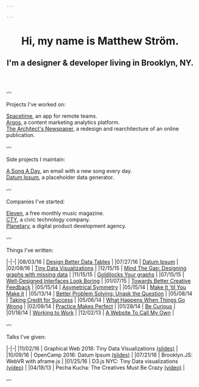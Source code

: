 ```yaml
---

---
```


<header class="l--mar-btm-m">
    <h1 class="t--size-xxl c--blue t--family-serif t--leading-small t--tracking-tight t--weight-bold">
Hi, my name is Matthew Ström.
    </h1>
    <h2>
I'm a designer &amp; developer living in Brooklyn, NY.
    </h2>
</header>

〰

Projects I've worked on:

[Spacetime](/projects/spacetime), an app for remote teams.<br/>
[Argos](/projects/argos), a content marketing analytics platform.<br/>
[The Architect's Newspaper](/projects/archpaper), a redesign and rearchitecture of an online publication.

〰

Side projects I maintain:

[A Song A Day](http://asongaday.co), an email with a new song every day.<br/>
[Datum Ipsum](http://datumipsum.com), a placeholder data generator.<br/>

〰

Companies I've started:

[Eleven](/companies/eleven), a free monthly music magazine.<br/>
[CTY](/companies/cty), a civic technology company.<br/>
[Planetary](https://planetary.io), a digital product development agency.<br/>

〰

Things I've written:

|-|-|
|<span class="c--gray l--mar-right-s">08/03/16</span> | [Design Better Data Tables](/writing/tables) |
|<span class="c--gray l--mar-right-s">07/27/16</span> | [Datum Ipsum](/writing/datum-ipsum) |
|<span class="c--gray l--mar-right-s">02/08/16</span> | [Tiny Data Visualizations](/writing/tiny-data-viz) |
|<span class="c--gray l--mar-right-s">12/15/15</span> | [Mind The Gap: Designing graphs with missing data](/writing/gap) |
|<span class="c--gray l--mar-right-s">11/15/15</span> | [Goldilocks Your graphs](/writing/goldilocks) |
|<span class="c--gray l--mar-right-s">07/15/15</span> | [Well-Designed Interfaces Look Boring](/writing/boring) |
|<span class="c--gray l--mar-right-s">01/07/15</span> | [Towards Better Creative Feedback](/writing/feedback) |
|<span class="c--gray l--mar-right-s">05/15/14</span> | [Asymetrical Symmetry](/writing/go) |
|<span class="c--gray l--mar-right-s">05/15/14</span> | [Make It 'til You Make it](/writing/make-it) |
|<span class="c--gray l--mar-right-s">05/13/14</span> | [Better Problem Solving: Unask the Question](/writing/unask) |
|<span class="c--gray l--mar-right-s">05/08/14</span> | [Taking Credit for Success](/writing/success) |
|<span class="c--gray l--mar-right-s">05/06/14</span> | [What Happens When Things Go Wrong](/writing/wrong) |
|<span class="c--gray l--mar-right-s">02/09/14</span> | [Practice Makes Perfect](/writing/practice) |
|<span class="c--gray l--mar-right-s">01/28/14</span> | [Be Curious](/writing/curiosity) |
|<span class="c--gray l--mar-right-s">01/18/14</span> | [Working to Work](/writing/working) |
|<span class="c--gray l--mar-right-s">12/02/13</span> | [A Website To Call My Own](/writing/website) |


〰

Talks I've given:

|-|-|
|<span class="c--gray l--mar-right-s">11/02/16</span> | Graphical Web 2016: Tiny Data Visualizations [(slides)](slides.com/matthewstrom/tinycharts) |
|<span class="c--gray l--mar-right-s">10/09/16</span> | OpenCamp 2016: Datum Ipsum [(slides)](http://slides.com/matthewstrom/datumipsum) |
|<span class="c--gray l--mar-right-s">07/21/16</span> | Brooklyn.JS: WebVR with aframe.js |
|<span class="c--gray l--mar-right-s">01/25/16</span> | D3.js NYC: Tiny Data visualizations [(video)](https://www.youtube.com/watch?v=Gtlb8VIszrU) |
|<span class="c--gray l--mar-right-s">04/18/13</span> | Pecha Kucha: The Creatives Must Be Crazy [(video)](https://www.youtube.com/watch?v=xpb_0Tadu6g) |

〰

